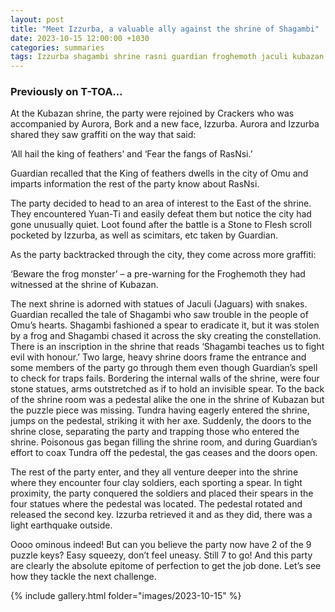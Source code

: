 ```yaml
---
layout: post
title: "Meet Izzurba, a valuable ally against the shrine of Shagambi"
date: 2023-10-15 12:00:00 +1030
categories: summaries
tags: Izzurba shagambi shrine rasni guardian froghemoth jaculi kubazan tundra key
---
```

### Previously on T-TOA…
At the Kubazan shrine, the party were rejoined by Crackers who was accompanied by Aurora, Bork and a new face, Izzurba. Aurora and Izzurba shared they saw graffiti on the way that said:

‘All hail the king of feathers’ and ‘Fear the fangs of RasNsi.’

Guardian recalled that the King of feathers dwells in the city of Omu and imparts information the rest of the party know about RasNsi.

The party decided to head to an area of interest to the East of the shrine. They encountered Yuan-Ti and easily defeat them but notice the city had gone unusually quiet. Loot found after the battle is a Stone to Flesh scroll pocketed by Izzurba, as well as scimitars, etc taken by Guardian.

As the party backtracked through the city, they come across more graffiti:

‘Beware the frog monster’ – a pre-warning for the Froghemoth they had witnessed at the shrine of Kubazan.

The next shrine is adorned with statues of Jaculi (Jaguars) with snakes. Guardian recalled the tale of Shagambi who saw trouble in the people of Omu’s hearts. Shagambi fashioned a spear to eradicate it, but it was stolen by a frog and Shagambi chased it across the sky creating the constellation. There is an inscription in the shrine that reads ‘Shagambi teaches us to fight evil with honour.’ Two large, heavy shrine doors frame the entrance and some members of the party go through them even though Guardian’s spell to check for traps fails. Bordering the internal walls of the shrine, were four stone statues, arms outstretched as if to hold an invisible spear. To the back of the shrine room was a pedestal alike the one in the shrine of Kubazan but the puzzle piece was missing. Tundra having eagerly entered the shrine, jumps on the pedestal, striking it with her axe. Suddenly, the doors to the shrine close, separating the party and trapping those who entered the shrine. Poisonous gas began filling the shrine room, and during Guardian’s effort to coax Tundra off the pedestal, the gas ceases and the doors open.

The rest of the party enter, and they all venture deeper into the shrine where they encounter four clay soldiers, each sporting a spear. In tight proximity, the party conquered the soldiers and placed their spears in the four statues where the pedestal was located. The pedestal rotated and released the second key. Izzurba retrieved it and as they did, there was a light earthquake outside.

Oooo ominous indeed! But can you believe the party now have 2 of the 9 puzzle keys? Easy squeezy, don’t feel uneasy. Still 7 to go! And this party are clearly the absolute epitome of perfection to get the job done. Let’s see how they tackle the next challenge.


{% include gallery.html folder="images/2023-10-15" %}